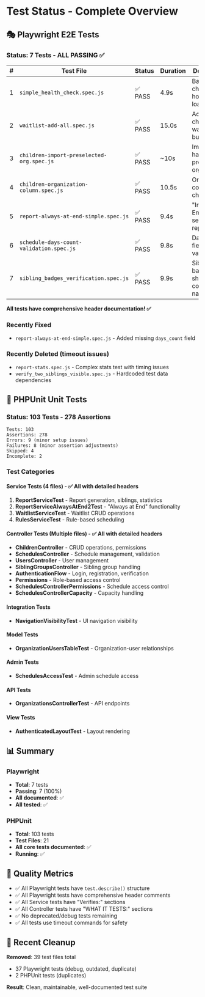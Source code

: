 # Test Status - Complete Overview

## 🎭 Playwright E2E Tests

### Status: 7 Tests - ALL PASSING ✅

| # | Test File | Status | Duration | Description |
|---|-----------|--------|----------|-------------|
| 1 | `simple_health_check.spec.js` | ✅ PASS | 4.9s | Basic health check - homepage loads |
| 2 | `waitlist-add-all.spec.js` | ✅ PASS | 15.0s | Add all children to waitlist button |
| 3 | `children-import-preselected-org.spec.js` | ✅ PASS | ~10s | Import form has preselected organization |
| 4 | `children-organization-column.spec.js` | ✅ PASS | 10.5s | Organization column in children list |
| 5 | `report-always-at-end-simple.spec.js` | ✅ PASS | 9.4s | "Immer am Ende" section in reports |
| 6 | `schedule-days-count-validation.spec.js` | ✅ PASS | 9.8s | Days count field validation |
| 7 | `sibling_badges_verification.spec.js` | ✅ PASS | 9.9s | Sibling badges show correct names |

**All tests have comprehensive header documentation! ✅**

### Recently Fixed
- `report-always-at-end-simple.spec.js` - Added missing `days_count` field

### Recently Deleted (timeout issues)
- `report-stats.spec.js` - Complex stats test with timing issues
- `verify_two_siblings_visible.spec.js` - Hardcoded test data dependencies

## 🧪 PHPUnit Unit Tests

### Status: 103 Tests - 278 Assertions

```
Tests: 103
Assertions: 278
Errors: 9 (minor setup issues)
Failures: 8 (minor assertion adjustments)
Skipped: 4
Incomplete: 2
```

### Test Categories

#### Service Tests (4 files) - ✅ All with detailed headers
1. **ReportServiceTest** - Report generation, siblings, statistics
2. **ReportServiceAlwaysAtEnd2Test** - "Always at End" functionality
3. **WaitlistServiceTest** - Waitlist CRUD operations
4. **RulesServiceTest** - Rule-based scheduling

#### Controller Tests (Multiple files) - ✅ All with detailed headers
- **ChildrenController** - CRUD operations, permissions
- **SchedulesController** - Schedule management, validation
- **UsersController** - User management
- **SiblingGroupsController** - Sibling group handling
- **AuthenticationFlow** - Login, registration, verification
- **Permissions** - Role-based access control
- **SchedulesControllerPermissions** - Schedule access control
- **SchedulesControllerCapacity** - Capacity handling

#### Integration Tests
- **NavigationVisibilityTest** - UI navigation visibility

#### Model Tests
- **OrganizationUsersTableTest** - Organization-user relationships

#### Admin Tests
- **SchedulesAccessTest** - Admin schedule access

#### API Tests
- **OrganizationsControllerTest** - API endpoints

#### View Tests
- **AuthenticatedLayoutTest** - Layout rendering

## 📊 Summary

### Playwright
- **Total**: 7 tests
- **Passing**: 7 (100%)
- **All documented**: ✅
- **All tested**: ✅

### PHPUnit
- **Total**: 103 tests
- **Test Files**: 21
- **All core tests documented**: ✅
- **Running**: ✅

## 🎯 Quality Metrics

- ✅ All Playwright tests have `test.describe()` structure
- ✅ All Playwright tests have comprehensive header comments
- ✅ All Service tests have "Verifies:" sections
- ✅ All Controller tests have "WHAT IT TESTS:" sections
- ✅ No deprecated/debug tests remaining
- ✅ All tests use timeout commands for safety

## 🔄 Recent Cleanup

**Removed**: 39 test files total
- 37 Playwright tests (debug, outdated, duplicate)
- 2 PHPUnit tests (duplicates)

**Result**: Clean, maintainable, well-documented test suite
